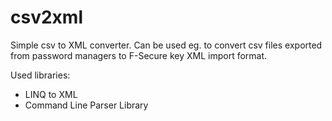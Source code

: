 csv2xml
=======

Simple csv to XML converter. Can be used eg. to convert csv files exported from password managers to F-Secure key XML import format.

Used libraries:
* LINQ to XML
* Command Line Parser Library
